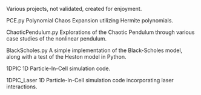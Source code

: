 Various projects, not validated, created for enjoyment.

PCE.py
Polynomial Chaos Expansion utilizing Hermite polynomials.

ChaoticPendulum.py
Explorations of the Chaotic Pendulum through various case studies of the nonlinear pendulum.

BlackScholes.py
A simple implementation of the Black-Scholes model, along with a test of the Heston model in Python.

1DPIC
1D Particle-In-Cell simulation code.

1DPIC_Laser
1D Particle-In-Cell simulation code incorporating laser interactions.
